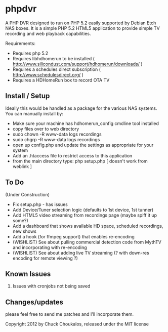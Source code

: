 phpdvr
======

A PHP DVR designed to run on PHP 5.2 easily supported by Debian Etch NAS boxes.  It is a simple
PHP 5.2 HTML5 application to provide simple TV recording and web playback capabilities.

Requirements:  
*  Requires php 5.2 
*  Requires libhdhomerun to be installed ( http://www.silicondust.com/support/hdhomerun/downloads/ )
*  Requires a schedules direct subscription ( http://www.schedulesdirect.org/ )
*  Requires a HDHomeRun box to record OTA TV

Install / Setup
----------------

Ideally this would be handled as a package for the various NAS systems.  You can manually install by:  
*  Make sure your machine has hdhomerun_config cmdline tool installed
*  copy files over to web directory
*  sudo chown -R www-data logs recordings
*  sudo chgrp -R www-data logs recordings
*  open up config.php and update the settings as appropriate for your system
*  Add an .htaccess file to restrict access to this application
*  from the main directory type:  php setup.php   [ doesn't work from weblink ]

To Do
-----

(Under Construction)  
*  Fix setup.php - has issues
*  Add Device/Tuner selection logic (defaults to 1st device, 1st tunner)
*  Add HTML5 video streaming from recordings page (maybe spiff it up some?)
*  Add a dashboard that shows available HD space, scheduled recordings, new shows
*  Add a hook (for ffmpeg support) that enables re-encoding
*  (WISHLIST) See about pulling commercial detection code from MythTV and incorporating with re-encoding
*  (WISHLIST) See about adding live TV streaming (? with down-res encoding for remote viewing ?)

Known Issues
------------
1.  Issues with cronjobs not being saved  

Changes/updates
---------------
please feel free to send me patches and I'll incorporate them.  

Copyright 2012 by Chuck Choukalos, released under the MIT license